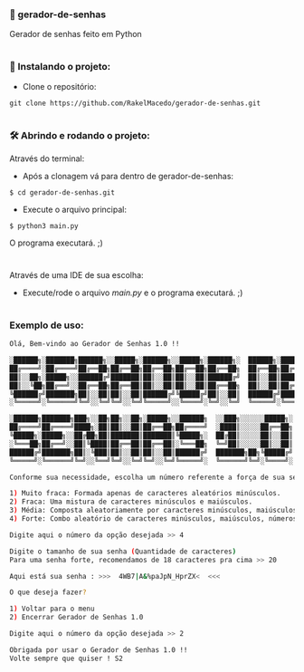 ### 🔐 gerador-de-senhas
Gerador de senhas feito em Python

#

### 🔨 Instalando o projeto:

- Clone o repositório:
```
git clone https://github.com/RakelMacedo/gerador-de-senhas.git
```
#

### 🛠️ Abrindo e rodando o projeto:

Através do terminal:

- Após a clonagem vá para dentro de gerador-de-senhas:  
```
$ cd gerador-de-senhas.git
``` 

- Execute o arquivo principal:
```
$ python3 main.py
``` 
O programa executará. ;)

# 

Através de uma IDE de sua escolha:

- Execute/rode o arquivo *main.py* e o programa executará. ;)

#


### Exemplo de uso: 

```bash
Olá, Bem-vindo ao Gerador de Senhas 1.0 !!

░██████╗░███████╗██████╗░░█████╗░██████╗░░█████╗░██████╗░  ██████╗░███████╗
██╔════╝░██╔════╝██╔══██╗██╔══██╗██╔══██╗██╔══██╗██╔══██╗  ██╔══██╗██╔════╝
██║░░██╗░█████╗░░██████╔╝███████║██║░░██║██║░░██║██████╔╝  ██║░░██║█████╗░░
██║░░╚██╗██╔══╝░░██╔══██╗██╔══██║██║░░██║██║░░██║██╔══██╗  ██║░░██║██╔══╝░░
╚██████╔╝███████╗██║░░██║██║░░██║██████╔╝╚█████╔╝██║░░██║  ██████╔╝███████╗
░╚═════╝░╚══════╝╚═╝░░╚═╝╚═╝░░╚═╝╚═════╝░░╚════╝░╚═╝░░╚═╝  ╚═════╝░╚══════╝

░██████╗███████╗███╗░░██╗██╗░░██╗░█████╗░░██████╗  ░░███╗░░░░░░█████╗░
██╔════╝██╔════╝████╗░██║██║░░██║██╔══██╗██╔════╝  ░████║░░░░░██╔══██╗
╚█████╗░█████╗░░██╔██╗██║███████║███████║╚█████╗░  ██╔██║░░░░░██║░░██║
░╚═══██╗██╔══╝░░██║╚████║██╔══██║██╔══██║░╚═══██╗  ╚═╝██║░░░░░██║░░██║
██████╔╝███████╗██║░╚███║██║░░██║██║░░██║██████╔╝  ███████╗██╗╚█████╔╝
╚═════╝░╚══════╝╚═╝░░╚══╝╚═╝░░╚═╝╚═╝░░╚═╝╚═════╝░  ╚══════╝╚═╝░╚════╝░

Conforme sua necessidade, escolha um número referente a força de sua senha.

1) Muito fraca: Formada apenas de caracteres aleatórios minúsculos.
2) Fraca: Uma mistura de caracteres minúsculos e maiúsculos.
3) Média: Composta aleatoriamente por caracteres minúsculos, maiúsculos e números.
4) Forte: Combo aleatório de caracteres minúsculos, maiúsculos, números e símbolos.

Digite aqui o número da opção desejada >> 4
```

```bash
Digite o tamanho de sua senha (Quantidade de caracteres)
Para uma senha forte, recomendamos de 18 caracteres pra cima >> 20
```

```bash
Aqui está sua senha : >>>  4WB7|A&%paJpN_HprZX<  <<<

O que deseja fazer?

1) Voltar para o menu
2) Encerrar Gerador de Senhas 1.0

Digite aqui o número da opção desejada >> 2
```

```bash
Obrigada por usar o Gerador de Senhas 1.0 !!
Volte sempre que quiser ! S2
```
